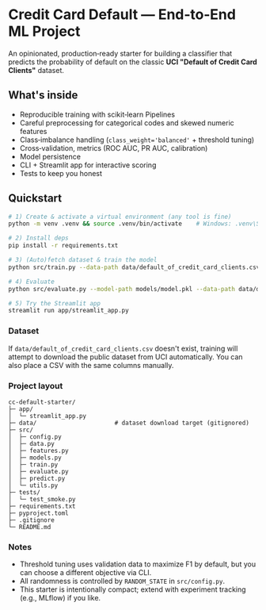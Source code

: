 
# Credit Card Default — End‑to‑End ML Project

An opinionated, production‑ready starter for building a classifier that predicts the probability of default on the classic **UCI "Default of Credit Card Clients"** dataset.

## What's inside
- Reproducible training with scikit‑learn Pipelines
- Careful preprocessing for categorical codes and skewed numeric features
- Class‑imbalance handling (`class_weight='balanced'` + threshold tuning)
- Cross‑validation, metrics (ROC AUC, PR AUC, calibration)
- Model persistence
- CLI + Streamlit app for interactive scoring
- Tests to keep you honest

## Quickstart
```bash
# 1) Create & activate a virtual environment (any tool is fine)
python -m venv .venv && source .venv/bin/activate    # Windows: .venv\Scripts\activate

# 2) Install deps
pip install -r requirements.txt

# 3) (Auto)fetch dataset & train the model
python src/train.py --data-path data/default_of_credit_card_clients.csv --target default_payment_next_month

# 4) Evaluate
python src/evaluate.py --model-path models/model.pkl --data-path data/default_of_credit_card_clients.csv --target default_payment_next_month

# 5) Try the Streamlit app
streamlit run app/streamlit_app.py
```

### Dataset
If `data/default_of_credit_card_clients.csv` doesn't exist, training will attempt to download the public dataset from UCI automatically. You can also place a CSV with the same columns manually.

### Project layout
```
cc-default-starter/
├─ app/
│  └─ streamlit_app.py
├─ data/                      # dataset download target (gitignored)
├─ src/
│  ├─ config.py
│  ├─ data.py
│  ├─ features.py
│  ├─ models.py
│  ├─ train.py
│  ├─ evaluate.py
│  ├─ predict.py
│  └─ utils.py
├─ tests/
│  └─ test_smoke.py
├─ requirements.txt
├─ pyproject.toml
├─ .gitignore
└─ README.md
```

### Notes
- Threshold tuning uses validation data to maximize F1 by default, but you can choose a different objective via CLI.
- All randomness is controlled by `RANDOM_STATE` in `src/config.py`.
- This starter is intentionally compact; extend with experiment tracking (e.g., MLflow) if you like.

